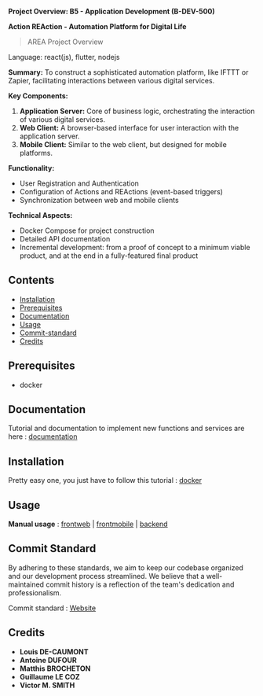 **Project Overview: B5 - Application Development (B-DEV-500)**

**Action REAction - Automation Platform for Digital Life** 


> AREA Project Overview

Language: react(js), flutter, nodejs

**Summary:**
To construct a sophisticated automation platform, like IFTTT or Zapier, facilitating interactions between various digital services. 

**Key Components:**
1. **Application Server:** Core of business logic, orchestrating the interaction of various digital services.
2. **Web Client:** A browser-based interface for user interaction with the application server.
3. **Mobile Client:** Similar to the web client, but designed for mobile platforms.

**Functionality:**
- User Registration and Authentication
- Configuration of Actions and REActions (event-based triggers)
- Synchronization between web and mobile clients

**Technical Aspects:**
- Docker Compose for project construction
- Detailed API documentation
- Incremental development: from a proof of concept to a minimum viable product, and at the end in a fully-featured final product


## Contents

- [Installation](#installation)
- [Prerequisites](#prerequisites)
- [Documentation](#documentation)
- [Usage](#usage)
- [Commit-standard](#commit-standard)
- [Credits](#credits)


## Prerequisites
  - docker


## Documentation
Tutorial and documentation to implement new functions and services are here : [documentation](https://epitech-area.gitbook.io/area/)


## Installation
Pretty easy one, you just have to follow this tutorial : [docker](https://epitech-area.gitbook.io/area/)


## Usage
**Manual usage** : [frontweb](https://epitech-area.gitbook.io/area/FRONT-WEB/frontweb) | [frontmobile](https://epitech-area.gitbook.io/area/FRONT-MOBILE/frontmobile) | [backend](https://epitech-area.gitbook.io/area/BACK-END/backend)


## Commit Standard
By adhering to these standards, we aim to keep our codebase organized and our development process streamlined. 
We believe that a well-maintained commit history is a reflection of the team's dedication and professionalism.

Commit standard : [Website](https://www.conventionalcommits.org/en/v1.0.0/)


## Credits
* **Louis DE-CAUMONT**
* **Antoine DUFOUR**
* **Matthis BROCHETON**
* **Guillaume LE COZ**
* **Victor M. SMITH**